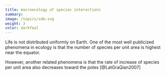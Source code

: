```yaml
---
title: macroecology of species interactions
summary:
image: /topics/sdm.svg
weight: 3
color: darkTeal
---
```


Life is not distributed uniformly on Earth. 
One of the most well publicized phenomena in ecology is that the number of species per unit area is highest near the equator. 

However, another related phenomena is that the rate of increase of species per unit area also decreases toward the poles [@LatGraQian2007]

